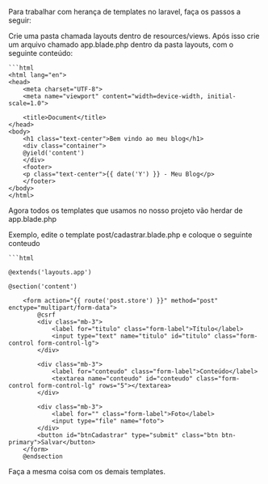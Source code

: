 Para trabalhar com herança de templates no laravel, faça os passos a seguir:

Crie uma pasta chamada layouts dentro de resources/views.
Após isso crie um arquivo chamado app.blade.php dentro da pasta layouts, com o seguinte conteúdo:


	```html
	<html lang="en">
	<head>
	    <meta charset="UTF-8">
	    <meta name="viewport" content="width=device-width, initial-scale=1.0">
	 
	    <title>Document</title>
	</head>
	<body>
	    <h1 class="text-center">Bem vindo ao meu blog</h1>
	    <div class="container">
		@yield('content')
	    </div>
	    <footer>
		<p class="text-center">{{ date('Y') }} - Meu Blog</p>
	    </footer>
	</body>
	</html>


Agora todos os templates que usamos no nosso projeto vão herdar de app.blade.php

Exemplo, edite o template post/cadastrar.blade.php e coloque o seguinte conteudo

	```html
	    
	@extends('layouts.app')
	
	@section('content')
	
	    <form action="{{ route('post.store') }}" method="post" enctype="multipart/form-data">
	        @csrf
	        <div class="mb-3">
	            <label for="titulo" class="form-label">Título</label>
	            <input type="text" name="titulo" id="titulo" class="form-control form-control-lg">
	        </div>
	        
	        <div class="mb-3">
	            <label for="conteudo" class="form-label">Conteúdo</label>
	            <textarea name="conteudo" id="conteudo" class="form-control form-control-lg" rows="5"></textarea>
	        </div>
	        
	        <div class="mb-3">
	            <label for="" class="form-label">Foto</label>
	            <input type="file" name="foto">
	        </div>
	        <button id="btnCadastrar" type="submit" class="btn btn-primary">Salvar</button>
	    </form>
	    @endsection

Faça a mesma coisa com os demais templates.

